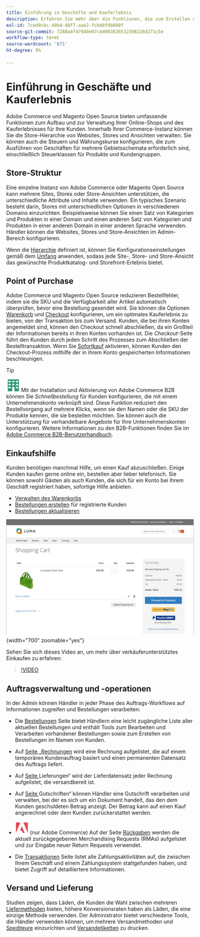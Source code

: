 ```yaml
---
title: Einführung in Geschäfte und Kauferlebnis
description: Erfahren Sie mehr über die Funktionen, die zum Erstellen und Verwalten Ihrer Online-Stores verwendet werden, und das Kauferlebnis für Ihre Kunden.
exl-id: 7ced9cbc-49b4-48f7-aae2-fcb48fdb888f
source-git-commit: 7288a4f47940e07c4d083826532308228d271c5e
workflow-type: tm+mt
source-wordcount: '671'
ht-degree: 0%

---
```


# Einführung in Geschäfte und Kauferlebnis

Adobe Commerce und Magento Open Source bieten umfassende Funktionen zum Aufbau und zur Verwaltung Ihrer Online-Shops und des Kauferlebnisses für Ihre Kunden. Innerhalb Ihrer Commerce-Instanz können Sie die Store-Hierarchie von Websites, Stores und Ansichten verwalten. Sie können auch die Steuern und Währungskurse konfigurieren, die zum Ausführen von Geschäften für mehrere Gebietsschemata erforderlich sind, einschließlich Steuerklassen für Produkte und Kundengruppen.

## Store-Struktur

Eine einzelne Instanz von Adobe Commerce oder Magento Open Source kann mehrere Sites, Stores oder Store-Ansichten unterstützen, die unterschiedliche Attribute und Inhalte verwenden. Ein typisches Szenario besteht darin, Stores mit unterschiedlichen Optionen in verschiedenen Domains einzurichten. Beispielsweise können Sie einen Satz von Kategorien und Produkten in einer Domain und einen anderen Satz von Kategorien und Produkten in einer anderen Domain in einer anderen Sprache verwenden. Händler können die Websites, Stores und Store-Ansichten im Admin-Bereich konfigurieren.

Wenn die [Hierarchie](stores.md) definiert ist, können Sie Konfigurationseinstellungen gemäß dem [Umfang](../getting-started/websites-stores-views.md#scope-settings) anwenden, sodass jede Site-, Store- und Store-Ansicht das gewünschte Produktkatalog- und Storefront-Erlebnis bietet.

## Point of Purchase

Adobe Commerce und Magento Open Source reduzieren Bestellfehler, indem sie die SKU und die Verfügbarkeit aller Artikel automatisch überprüfen, bevor eine Bestellung gesendet wird. Sie können die Optionen [Warenkorb](cart.md) und [Checkout](checkout-process.md) konfigurieren, um ein optimales Kauferlebnis zu bieten, von der Transaktion bis zum Versand. Kunden, die bei ihren Konten angemeldet sind, können den Checkout schnell abschließen, da ein Großteil der Informationen bereits in ihren Konten vorhanden ist. Die _Checkout_-Seite führt den Kunden durch jeden Schritt des Prozesses zum Abschließen der Bestelltransaktion. Wenn Sie [Sofortkauf](checkout-instant-purchase.md) aktivieren, können Kunden den Checkout-Prozess mithilfe der in ihrem Konto gespeicherten Informationen beschleunigen.

>[!TIP]
>
>![Adobe Commerce B2B](../assets/b2b.svg) Mit der Installation und Aktivierung von Adobe Commerce B2B können Sie _Schnellbestellung_ für Kunden konfigurieren, die mit einem Unternehmenskonto verknüpft sind. Diese Funktion reduziert den Bestellvorgang auf mehrere Klicks, wenn sie den Namen oder die SKU der Produkte kennen, die sie bestellen möchten. Sie können auch die Unterstützung für verhandelbare Angebote für Ihre Unternehmenskonten konfigurieren. Weitere Informationen zu den B2B-Funktionen finden Sie im [Adobe Commerce B2B-Benutzerhandbuch](https://experienceleague.adobe.com/docs/commerce-admin/b2b/introduction.html).

## Einkaufshilfe

Kunden benötigen manchmal Hilfe, um einen Kauf abzuschließen. Einige Kunden kaufen gerne online ein, bestellen aber lieber telefonisch. Sie können sowohl Gästen als auch Kunden, die sich für ein Konto bei Ihrem Geschäft registriert haben, sofortige Hilfe anbieten.

- [Verwalten des Warenkorbs](shopping-assisted-cart-manage.md)
- [Bestellungen erstellen](customer-account-create-order.md) für registrierte Kunden
- [Bestellungen aktualisieren](order-update.md)

![Warenkorb](./assets/storefront-cart-price-group-discount.png){width="700" zoomable="yes"}

Sehen Sie sich dieses Video an, um mehr über verkäuferunterstütztes Einkaufen zu erfahren:

>[!VIDEO](https://video.tv.adobe.com/v/343662/?quality=12&learn=on)

## Auftragsverwaltung und -operationen

In der Admin können Händler in jeder Phase des Auftrags-Workflows auf Informationen zugreifen und Bestellungen verarbeiten:

- Die [Bestellungen](orders.md) Seite bietet Händlern eine leicht zugängliche Liste aller aktuellen Bestellungen und enthält Tools zum Bearbeiten und Verarbeiten vorhandener Bestellungen sowie zum Erstellen von Bestellungen im Namen von Kunden.

- Auf [ Seite „Rechnungen](invoices.md) wird eine Rechnung aufgelistet, die auf einem temporären Kundenauftrag basiert und einen permanenten Datensatz des Auftrags liefert.

- Auf [ Seite ](shipments.md)Lieferungen“ wird der Lieferdatensatz jeder Rechnung aufgelistet, die versandbereit ist.

- Auf [ Seite ](credit-memos.md)Gutschriften“ können Händler eine Gutschrift verarbeiten und verwalten, bei der es sich um ein Dokument handelt, das den dem Kunden geschuldeten Betrag anzeigt. Der Betrag kann auf einen Kauf angerechnet oder dem Kunden zurückerstattet werden.

- ![Adobe Commerce](../assets/adobe-logo.svg) (nur Adobe Commerce) Auf der Seite [Rückgaben](returns.md) werden die aktuell zurückgegebenen Merchandising Requests (RMAs) aufgelistet und zur Eingabe neuer Return Requests verwendet.

- Die [Transaktionen](transactions.md) Seite listet alle Zahlungsaktivitäten auf, die zwischen Ihrem Geschäft und einem Zahlungssystem stattgefunden haben, und bietet Zugriff auf detailliertere Informationen.

## Versand und Lieferung

Studien zeigen, dass Läden, die Kunden die Wahl zwischen mehreren [Liefermethoden](delivery.md) bieten, höhere Konversionsraten haben als Läden, die eine einzige Methode verwenden. Der Administrator bietet verschiedene Tools, die Händler verwenden können, um mehrere Versandmethoden und [Spediteure](carriers.md) einzurichten und [Versandetiketten](shipping-labels.md) zu drucken.
